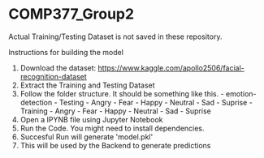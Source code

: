 # COMP377_Group2

Actual Training/Testing Dataset is not saved in these repository.

Instructions for building the model
1. Download the dataset: https://www.kaggle.com/apollo2506/facial-recognition-dataset
2. Extract the Training and Testing Dataset
3. Follow the folder structure. It should be something like this.
        - emotion-detection
          - Testing
            - Angry
            - Fear
            - Happy
            - Neutral
            - Sad
            - Suprise
          - Training
            - Angry
            - Fear
            - Happy
            - Neutral
            - Sad
            - Suprise
4. Open a IPYNB file using Jupyter Notebook
5. Run the Code. You might need to install dependencies.
6. Succesful Run will generate 'model.pkl'
7. This will be used by the Backend to generate predictions